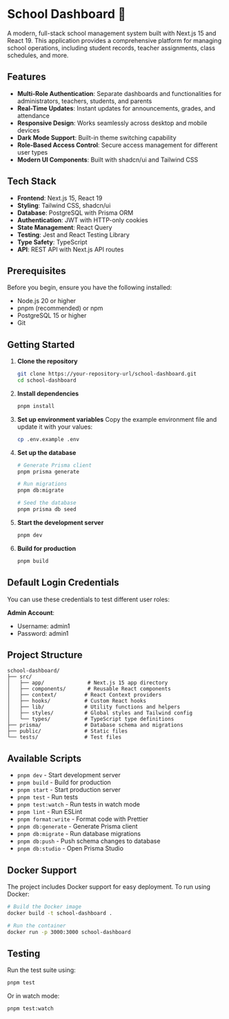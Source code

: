 # School Dashboard 🏫

A modern, full-stack school management system built with Next.js 15 and React 19. This application provides a
comprehensive platform for managing school operations, including student records, teacher assignments, class schedules,
and more.

## Features

- **Multi-Role Authentication**: Separate dashboards and functionalities for administrators, teachers, students, and
  parents
- **Real-Time Updates**: Instant updates for announcements, grades, and attendance
- **Responsive Design**: Works seamlessly across desktop and mobile devices
- **Dark Mode Support**: Built-in theme switching capability
- **Role-Based Access Control**: Secure access management for different user types
- **Modern UI Components**: Built with shadcn/ui and Tailwind CSS

## Tech Stack

- **Frontend**: Next.js 15, React 19
- **Styling**: Tailwind CSS, shadcn/ui
- **Database**: PostgreSQL with Prisma ORM
- **Authentication**: JWT with HTTP-only cookies
- **State Management**: React Query
- **Testing**: Jest and React Testing Library
- **Type Safety**: TypeScript
- **API**: REST API with Next.js API routes

## Prerequisites

Before you begin, ensure you have the following installed:

- Node.js 20 or higher
- pnpm (recommended) or npm
- PostgreSQL 15 or higher
- Git

## Getting Started

1. **Clone the repository**
   ```bash
   git clone https://your-repository-url/school-dashboard.git
   cd school-dashboard
   ```

2. **Install dependencies**
   ```bash
   pnpm install
   ```

3. **Set up environment variables**
   Copy the example environment file and update it with your values:
   ```bash
   cp .env.example .env
   ```

4. **Set up the database**
   ```bash
   # Generate Prisma client
   pnpm prisma generate

   # Run migrations
   pnpm db:migrate

   # Seed the database
   pnpm prisma db seed
   ```

5. **Start the development server**
   ```bash
   pnpm dev
   ```

6. **Build for production**
   ```bash
   pnpm build
   ```

## Default Login Credentials

You can use these credentials to test different user roles:

**Admin Account**:

- Username: admin1
- Password: admin1

## Project Structure

```
school-dashboard/
├── src/
│   ├── app/              # Next.js 15 app directory
│   ├── components/       # Reusable React components
│   ├── context/         # React Context providers
│   ├── hooks/           # Custom React hooks
│   ├── lib/             # Utility functions and helpers
│   ├── styles/          # Global styles and Tailwind config
│   └── types/           # TypeScript type definitions
├── prisma/              # Database schema and migrations
├── public/              # Static files
└── tests/               # Test files
```

## Available Scripts

- `pnpm dev` - Start development server
- `pnpm build` - Build for production
- `pnpm start` - Start production server
- `pnpm test` - Run tests
- `pnpm test:watch` - Run tests in watch mode
- `pnpm lint` - Run ESLint
- `pnpm format:write` - Format code with Prettier
- `pnpm db:generate` - Generate Prisma client
- `pnpm db:migrate` - Run database migrations
- `pnpm db:push` - Push schema changes to database
- `pnpm db:studio` - Open Prisma Studio

## Docker Support

The project includes Docker support for easy deployment. To run using Docker:

```bash
# Build the Docker image
docker build -t school-dashboard .

# Run the container
docker run -p 3000:3000 school-dashboard
```

## Testing

Run the test suite using:

```bash
pnpm test
```

Or in watch mode:

```bash
pnpm test:watch
```
